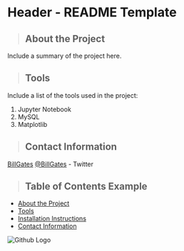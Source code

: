 # Header - README Template
<a class="anchor" id="about the project"></a>
>## About the Project
Include a summary of the project here.

<a class="anchor" id="tools"></a>
>## Tools
Include a list of the tools used in the project:
1. Jupyter Notebook
2. MySQL
3. Matplotlib

<a class="anchor" id="contact"></a>
>## Contact Information
[BillGates](https://www.linkedin.com/in/williamhgates/detail/recent-activity/posts/)
[@BillGates](https://twitter.com/BillGates) - Twitter

>## Table of Contents Example
* [About the Project](#about_the_project)
* [Tools](#tools)
* [Installation Instructions](#installation_instructions)
* [Contact Information](#contact)
  
![Github Logo](https://github.githubassets.com/images/modules/logos_page/Octocat.png "Github logo - markdown")